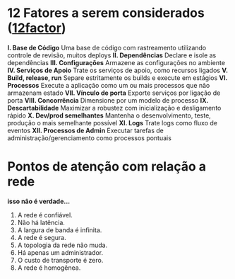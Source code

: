 # 12 Fatores a serem considerados ([12factor](https://12factor.net/pt_br/))

**I. Base de Código**
Uma base de código com rastreamento utilizando controle de revisão, muitos deploys
**II. Dependências**
Declare e isole as dependências
**III. Configurações**
Armazene as configurações no ambiente
**IV. Serviços de Apoio**
Trate os serviços de apoio, como recursos ligados
**V. Build, release, run**
Separe estritamente os builds e execute em estágios
**VI. Processos**
Execute a aplicação como um ou mais processos que não armazenam estado
**VII. Vínculo de porta**
Exporte serviços por ligação de porta
**VIII. Concorrência**
Dimensione por um modelo de processo
**IX. Descartabilidade**
Maximizar a robustez com inicialização e desligamento rápido
**X. Dev/prod semelhantes**
Mantenha o desenvolvimento, teste, produção o mais semelhante possível
**XI. Logs**
Trate logs como fluxo de eventos
**XII. Processos de Admin**
Executar tarefas de administração/gerenciamento como processos pontuais

# Pontos de atenção com relação a rede

**isso não é verdade...**
1. A rede é confiável.
2. Não há latência.
3. A largura de banda é infinita.
4. A rede é segura.
5. A topologia da rede não muda.
6. Há apenas um administrador.
7. O custo de transporte é zero.
8. A rede é homogênea.


